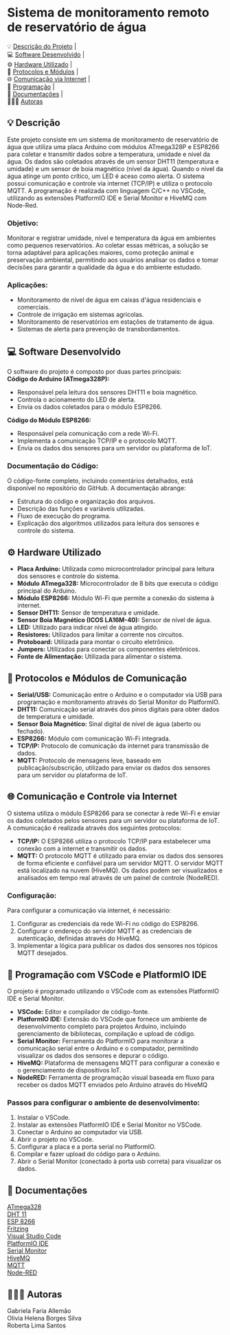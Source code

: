 # Sistema de monitoramento remoto de reservatório de água

💡 [Descrição do Projeto](#descricao) |   
💻 [Software Desenvolvido](#software) |   
⚙️ [Hardware Utilizado](#hardware) |   
📡 [Protocolos e Módulos](#protocolos) |   
🌐 [Comunicação via Internet](#comunicacao) |   
🤖 [Programação](#programacao) |   
📄 [Documentações](#documentacoes) |   
👩🏻‍🚀 [Autoras](#autoras)   

## 💡 <a name="descricao"></a> Descrição
Este projeto consiste em um sistema de monitoramento de reservatório de água que utiliza uma placa Arduino com módulos ATmega328P e ESP8266 para coletar e transmitir dados sobre a temperatura, umidade e nível da água. Os dados são coletados através de um sensor DHT11 (temperatura e umidade) e um sensor de boia magnético (nível da água). Quando o nível da água atinge um ponto crítico, um LED é aceso como alerta. O sistema possui comunicação e controle via internet (TCP/IP) e utiliza o protocolo MQTT. A programação é realizada com linguagem C/C++ no VSCode, utilizando as extensões PlatformIO IDE e Serial Monitor e HiveMQ com Node-Red.

### Objetivo:
Monitorar e registrar umidade, nível e temperatura da água em ambientes como pequenos reservatórios. Ao coletar essas métricas, a solução se torna adaptável para aplicações maiores, como proteção animal e preservação ambiental, permitindo aos usuários analisar os dados e tomar decisões para garantir a qualidade da água e do ambiente estudado.

### Aplicações:
* Monitoramento de nível de água em caixas d'água residenciais e comerciais.
* Controle de irrigação em sistemas agrícolas.
* Monitoramento de reservatórios em estações de tratamento de água.
* Sistemas de alerta para prevenção de transbordamentos.

## 💻 <a name="software"></a> Software Desenvolvido
O software do projeto é composto por duas partes principais:    
**Código do Arduino (ATmega328P):**
* Responsável pela leitura dos sensores DHT11 e boia magnético.
* Controla o acionamento do LED de alerta.
* Envia os dados coletados para o módulo ESP8266.   

**Código do Módulo ESP8266:**  
* Responsável pela comunicação com a rede Wi-Fi.
* Implementa a comunicação TCP/IP e o protocolo MQTT.
* Envia os dados dos sensores para um servidor ou plataforma de IoT.
### Documentação do Código:
O código-fonte completo, incluindo comentários detalhados, está disponível no repositório do GitHub. A documentação abrange:
* Estrutura do código e organização dos arquivos.
* Descrição das funções e variáveis utilizadas.
* Fluxo de execução do programa.
* Explicação dos algoritmos utilizados para leitura dos sensores e controle do sistema.

## ⚙️ <a name="hardware"></a> Hardware Utilizado
* **Placa Arduino:** Utilizada como microcontrolador principal para leitura dos sensores e controle do sistema.
* **Módulo ATmega328:** Microcontrolador de 8 bits que executa o código principal do Arduino.
* **Módulo ESP8266:** Módulo Wi-Fi que permite a conexão do sistema à internet.
* **Sensor DHT11:** Sensor de temperatura e umidade.
* **Sensor Boia Magnético (ICOS LA16M-40):** Sensor de nível de água.
* **LED:** Utilizado para indicar nível de água atingido.
* **Resistores:** Utilizados para limitar a corrente nos circuitos.
* **Protoboard:** Utilizada para montar o circuito eletrônico.
* **Jumpers:** Utilizados para conectar os componentes eletrônicos.
* **Fonte de Alimentação:** Utilizada para alimentar o sistema.

## 📡 <a name="interfaces"></a> Protocolos e Módulos de Comunicação
* **Serial/USB:** Comunicação entre o Arduino e o computador via USB para programação e monitoramento através do Serial Monitor do PlatformIO.
* **DHT11:** Comunicação serial através dos pinos digitais para obter dados de temperatura e umidade.
* **Sensor Boia Magnético:** Sinal digital de nível de água (aberto ou fechado).
* **ESP8266:** Módulo com comunicação Wi-Fi integrada.
* **TCP/IP:** Protocolo de comunicação da internet para transmissão de dados.
* **MQTT:** Protocolo de mensagens leve, baseado em publicação/subscrição, utilizado para enviar os dados dos sensores para um servidor ou plataforma de IoT.

## 🌐 <a name="comunicacao"></a> Comunicação e Controle via Internet
O sistema utiliza o módulo ESP8266 para se conectar à rede Wi-Fi e enviar os dados coletados pelos sensores para um servidor ou plataforma de IoT. A comunicação é realizada através dos seguintes protocolos:
* **TCP/IP:** O ESP8266 utiliza o protocolo TCP/IP para estabelecer uma conexão com a internet e transmitir os dados.
* **MQTT:** O protocolo MQTT é utilizado para enviar os dados dos sensores de forma eficiente e confiável para um servidor MQTT. O servidor MQTT está localizado na nuvem (HiveMQ). Os dados podem ser visualizados e analisados em tempo real através de um painel de controle (NodeRED).
### Configuração:
Para configurar a comunicação via internet, é necessário:
1. Configurar as credenciais da rede Wi-Fi no código do ESP8266.
2. Configurar o endereço do servidor MQTT e as credenciais de autenticação, definidas através do HiveMQ.
3. Implementar a lógica para publicar os dados dos sensores nos tópicos MQTT desejados.

## 🤖 <a name="programacao"></a> Programação com VSCode e PlatformIO IDE
O projeto é programado utilizando o VSCode com as extensões PlatformIO IDE e Serial Monitor.
* **VSCode:** Editor e compilador de código-fonte.
* **PlatformIO IDE:** Extensão do VSCode que fornece um ambiente de desenvolvimento completo para projetos Arduino, incluindo gerenciamento de bibliotecas, compilação e upload de código.
* **Serial Monitor:** Ferramenta do PlatformIO para monitorar a comunicação serial entre o Arduino e o computador, permitindo visualizar os dados dos sensores e depurar o código.
* **HiveMQ:** Plataforma de mensagens MQTT para configurar a conexão e o gerenciamento de dispositivos IoT.
* **NodeRED:** Ferramenta de programação visual baseada em fluxo para receber os dados MQTT enviados pelo Arduino através do HiveMQ

### Passos para configurar o ambiente de desenvolvimento:
1. Instalar o VSCode.
2. Instalar as extensões PlatformIO IDE e Serial Monitor no VSCode.
3. Conectar o Arduino ao computador via USB.
4. Abrir o projeto no VSCode.
5. Configurar a placa e a porta serial no PlatformIO.
6. Compilar e fazer upload do código para o Arduino.
7. Abrir o Serial Monitor (conectado à porta usb correta) para visualizar os dados.

## 📄 <a name="documentacoes"></a> Documentações
[ATmega328](https://docs.platformio.org/en/latest/boards/atmelavr/ATmega328P.html)  
[DHT 11](https://learn.adafruit.com/dht/overview)  
[ESP 8266](https://arduino-esp8266.readthedocs.io/en/latest/)  
[Fritzing](https://fritzing.org/learning/)  
[Visual Studio Code](https://code.visualstudio.com/docs)  
[PlatformIO IDE](https://docs.platformio.org/en/latest/integration/ide/vscode.html)  
[Serial Monitor](https://marketplace.visualstudio.com/items?itemName=ms-vscode.vscode-serial-monitor)  
[HiveMQ](https://docs.hivemq.com/hivemq/latest/user-guide/index.html)  
[MQTT](https://mqtt.org/)  
[Node-RED](https://nodered.org/docs/)  

## 👩🏻‍🚀 <a name="autoras"></a>Autoras  
Gabriela Faria Allemão  
Olivia Helena Borges Silva  
Roberta Lima Santos
